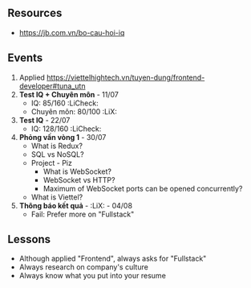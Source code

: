 ## Resources
- https://jb.com.vn/bo-cau-hoi-iq
## Events
1. Applied https://viettelhightech.vn/tuyen-dung/frontend-developer#tuna_utn
2. **Test IQ + Chuyên môn** - 11/07
	- IQ: 85/160 :LiCheck:
	- Chuyên môn: 80/100 :LiX:
3. **Test IQ** - 22/07
	- IQ: 128/160 :LiCheck:
4. **Phỏng vấn vòng 1** - 30/07
	- What is Redux?
	- SQL vs NoSQL?
	- Project - Piz
		- What is WebSocket?
		- WebSocket vs HTTP?
		- Maximum of WebSocket ports can be opened concurrently?
	- What is Viettel?
5. **Thông báo kết quả** - :LiX: - 04/08
	- Fail: Prefer more on "Fullstack"
## Lessons
- Although applied "Frontend", always asks for "Fullstack"
- Always research on company's culture
- Always know what you put into your resume